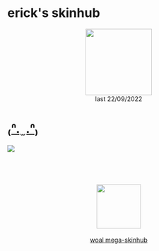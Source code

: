 # erick's skinhub
<p align="center">
<a href="https://www.youtube.com/c/launchh">
  <img src="https://cdn.discordapp.com/attachments/926821029354012683/1022554468769865859/dfgfdggfdgfdgfd.png"  
       width="150"
       height="150"></a>
<br>
last 22/09/2022
</p>

# [₍ᐢ. ̫ .ᐢ₎](https://github.com/rudjx3/skins/raw/main/erick/%E2%82%8D%E1%90%A2.%20%CC%AB%20.%E1%90%A2%E2%82%8E.osk)
[![](https://secret.s-ul.eu/2XhEF1x7)](https://github.com/rudjx3/skins/raw/main/erick/%E2%82%8D%E1%90%A2.%20%CC%AB%20.%E1%90%A2%E2%82%8E.osk)
#
<p align="center">
  <br></br>
  <a href="https://www.youtube.com/c/launchh">
  <img src="https://i.imgur.com/YWbDUUy.png"  
       width="100" 
       height="100"></a>
  <br></br>
  <a href="README.md">woal mega-skinhub</a>
 </p>
